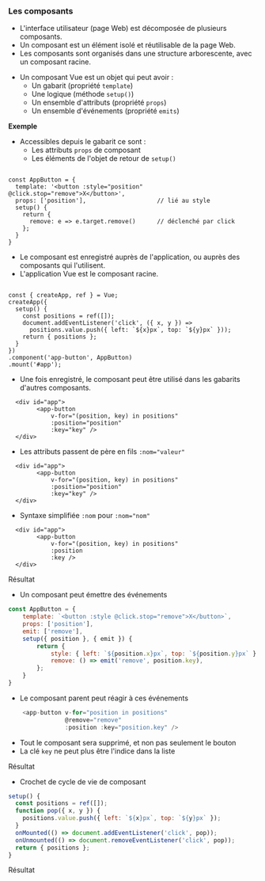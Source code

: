 ### Les composants

<div class="r-stack">

<div class="fragment fade-out" data-fragment-index="1">

* L'interface utilisateur (page Web) est décomposée de plusieurs composants.
* Un composant est un élément isolé et réutilisable de la page Web.
* Les composants sont organisés dans une structure arborescente, avec un composant racine.

</div>

<div class="fragment fade-in-then-out" data-fragment-index="1">

* Un composant Vue est un objet qui peut avoir :
  * Un gabarit (propriété `template`)
  * Une logique (méthode `setup()`)
  * Un ensemble d'attributs (propriété `props`)
  * Un ensemble d'événements (propriété `emits`)

</div>

<div class="fragment fade-in" data-fragment-index="2">
<div class="fragment fade-out" data-fragment-index="4">

<div class="r-stack">

<div class="fragment fade-out" data-fragment-index="3">

**Exemple**
</div>

<div class="fragment fade-in" data-fragment-index="3">

* Accessibles depuis le gabarit ce sont :
  * Les attributs `props` de composant
  * Les éléments de l'objet de retour de `setup()`
</div>

</div>

<pre><code
  class="javascript language-javascript"
  data-trim
  data-noescape
  data-line-numbers="|2,3,6"
  data-fragment-index="3">
const AppButton = {
  template: '&lt;button :style="position" @click.stop="remove">X&lt;/button>',
  props: ['position'],                    // lié au style
  setup() {
    return {
      remove: e => e.target.remove()      // déclenché par click
    };
  }
}
</code></pre>

</div>
</div>

<div class="fragment fade-in" data-fragment-index="4">
<div class="fragment fade-out" data-fragment-index="6">

* Le composant est enregistré auprès de l'application, ou auprès des composants qui l'utilisent.
* L'application Vue est le composant racine. <!-- .element class="fragment" data-fragment-index="5"  -->

<pre><code
  class="javascript language-javascript"
  data-trim
  data-noescape
  data-line-numbers="10|2-9"
  data-fragment-index="5">
const { createApp, ref } = Vue;
createApp({
  setup() {
    const positions = ref([]);
    document.addEventListener('click', ({ x, y }) =>
      positions.value.push({ left: `${x}px`, top: `${y}px` }));
    return { positions };
  }
})
.component('app-button', AppButton)
.mount('#app');
</code></pre>

</div>
</div>

<div class="fragment fade-in" data-fragment-index="6">
<div class="fragment fade-out" data-fragment-index="9">

<div class="r-stack">

<div class="fragment fade-out" data-fragment-index="7">

* Une fois enregistré, le composant peut être utilisé dans les gabarits d'autres composants.

``` []
  <div id="app">
        <app-button
            v-for="(position, key) in positions"
            :position="position"
            :key="key" />
  </div>
```
</div>

<div class="fragment fade-in-then-out" data-fragment-index="7">

* Les attributs passent de père en fils `:nom="valeur"`

``` [2-5]
  <div id="app">
        <app-button
            v-for="(position, key) in positions"
            :position="position"
            :key="key" />
  </div>
```
</div>

<div class="fragment fade-in" data-fragment-index="8">

* Syntaxe simplifiée `:nom` pour `:nom="nom"`

``` [2-5]
  <div id="app">
        <app-button
            v-for="(position, key) in positions"
            :position
            :key />
  </div>
```
</div>

</div>

</div>
</div>

<div class="fragment fade-in-then-out" data-fragment-index="9">

Résultat

<div data-code-example="vue-component" data-code-example-size="big"></div>


</div>

<div class="fragment fade-in-then-out" data-fragment-index="10">

* Un composant peut émettre des événements

```javascript [4,8]
const AppButton = {
    template: `<button :style @click.stop="remove">X</button>`,
    props: ['position'],
    emit: ['remove'],
    setup({ position }, { emit }) {
        return {
            style: { left: `${position.x}px`, top: `${position.y}px` },
            remove: () => emit('remove', position.key),
        };
    }
}
```

</div>

<div class="fragment fade-in-then-out" data-fragment-index="11">

* Le composant parent peut réagir à ces événements

```javascript [4,8]
    <app-button v-for="position in positions"
                @remove="remove"
                :position :key="position.key" />
```

<aside class="notes">

  * Tout le composant sera supprimé, et non pas seulement le bouton
  * La clé `key` ne peut plus être l'indice dans la liste
</aside>

</div>

<div class="fragment fade-in-then-out" data-fragment-index="12">

Résultat

<div data-code-example="vue-emit" data-code-example-size="big"></div>


</div>


<div class="fragment fade-in-then-out" data-fragment-index="13">

* Crochet de cycle de vie de composant

```javascript [6,7]
setup() {
  const positions = ref([]);
  function pop({ x, y }) {
    positions.value.push({ left: `${x}px`, top: `${y}px` });
  }
  onMounted(() => document.addEventListener('click', pop));
  onUnmounted(() => document.removeEventListener('click', pop));
  return { positions };
}
```
</div>

<div class="fragment fade-in-then-out" data-fragment-index="14">

Résultat

<div data-code-example="vue-lifecycle-hooks" data-code-example-size="big"></div>


</div>

</div>
